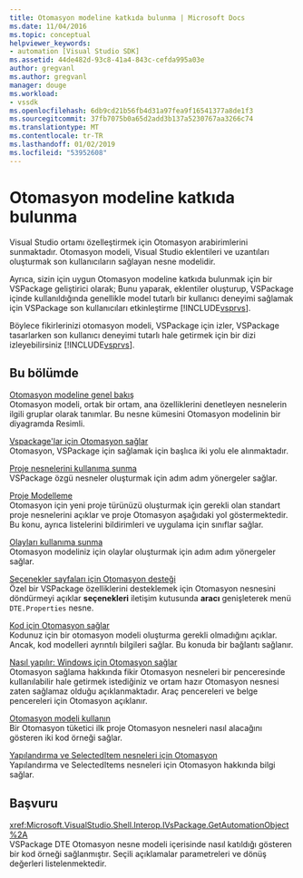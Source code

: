 ```yaml
---
title: Otomasyon modeline katkıda bulunma | Microsoft Docs
ms.date: 11/04/2016
ms.topic: conceptual
helpviewer_keywords:
- automation [Visual Studio SDK]
ms.assetid: 44de482d-93c8-41a4-843c-cefda995a03e
author: gregvanl
ms.author: gregvanl
manager: douge
ms.workload:
- vssdk
ms.openlocfilehash: 6db9cd21b56fb4d31a97fea9f16541377a8de1f3
ms.sourcegitcommit: 37fb7075b0a65d2add3b137a5230767aa3266c74
ms.translationtype: MT
ms.contentlocale: tr-TR
ms.lasthandoff: 01/02/2019
ms.locfileid: "53952608"
---
```

# <a name="contribute-to-the-automation-model"></a>Otomasyon modeline katkıda bulunma
Visual Studio ortamı özelleştirmek için Otomasyon arabirimlerini sunmaktadır. Otomasyon modeli, Visual Studio eklentileri ve uzantıları oluşturmak son kullanıcıların sağlayan nesne modelidir.  
  
 Ayrıca, sizin için uygun Otomasyon modeline katkıda bulunmak için bir VSPackage geliştirici olarak; Bunu yaparak, eklentiler oluşturup, VSPackage içinde kullanıldığında genellikle model tutarlı bir kullanıcı deneyimi sağlamak için VSPackage son kullanıcıları etkinleştirme [!INCLUDE[vsprvs](../../code-quality/includes/vsprvs_md.md)].  
  
 Böylece fikirlerinizi otomasyon modeli, VSPackage için izler, VSPackage tasarlarken son kullanıcı deneyimi tutarlı hale getirmek için bir dizi izleyebilirsiniz [!INCLUDE[vsprvs](../../code-quality/includes/vsprvs_md.md)].  
  
## <a name="in-this-section"></a>Bu bölümde  
 [Otomasyon modeline genel bakış](../../extensibility/internals/automation-model-overview.md)  
 Otomasyon modeli, ortak bir ortam, ana özelliklerini denetleyen nesnelerin ilgili gruplar olarak tanımlar. Bu nesne kümesini Otomasyon modelinin bir diyagramda Resimli.  
  
 [Vspackage'lar için Otomasyon sağlar](../../extensibility/internals/providing-automation-for-vspackages.md)  
 Otomasyon, VSPackage için sağlamak için başlıca iki yolu ele alınmaktadır.  
  
 [Proje nesnelerini kullanıma sunma](../../extensibility/internals/exposing-project-objects.md)  
 VSPackage özgü nesneler oluşturmak için adım adım yönergeler sağlar.  
  
 [Proje Modelleme](../../extensibility/internals/project-modeling.md)  
 Otomasyon için yeni proje türünüzü oluşturmak için gerekli olan standart proje nesnelerini açıklar ve proje Otomasyon aşağıdaki yol göstermektedir. Bu konu, ayrıca listelerini bildirimleri ve uygulama için sınıflar sağlar.  
  
 [Olayları kullanıma sunma](../../extensibility/internals/exposing-events-in-the-visual-studio-sdk.md)  
 Otomasyon modeliniz için olaylar oluşturmak için adım adım yönergeler sağlar.  
  
 [Seçenekler sayfaları için Otomasyon desteği](../../extensibility/internals/automation-support-for-options-pages.md)  
 Özel bir VSPackage özelliklerini desteklemek için Otomasyon nesnesini döndürmeyi açıklar **seçenekleri** iletişim kutusunda **aracı** genişleterek menü `DTE.Properties` nesne.  
  
 [Kod için Otomasyon sağlar](../../extensibility/internals/providing-automation-for-code.md)  
 Kodunuz için bir otomasyon modeli oluşturma gerekli olmadığını açıklar. Ancak, kod modelleri ayrıntılı bilgileri sağlar. Bu konuda bir bağlantı sağlanır.  
  
 [Nasıl yapılır: Windows için Otomasyon sağlar](../../extensibility/internals/how-to-provide-automation-for-windows.md)  
 Otomasyon sağlama hakkında fikir Otomasyon nesneleri bir penceresinde kullanılabilir hale getirmek istediğiniz ve ortam hazır Otomasyon nesnesi zaten sağlamaz olduğu açıklanmaktadır. Araç pencereleri ve belge pencereleri için Otomasyon açıklanır.  
  
 [Otomasyon modeli kullanın](../../extensibility/internals/using-the-automation-model.md)  
 Bir Otomasyon tüketici ilk proje Otomasyon nesneleri nasıl alacağını gösteren iki kod örneği sağlar.  
  
 [Yapılandırma ve SelectedItem nesneleri için Otomasyon](../../extensibility/internals/automation-for-configuration-and-selecteditem-objects.md)  
 Yapılandırma ve SelectedItems nesneleri için Otomasyon hakkında bilgi sağlar.  
  
## <a name="reference"></a>Başvuru  
 <xref:Microsoft.VisualStudio.Shell.Interop.IVsPackage.GetAutomationObject%2A>  
 VSPackage DTE Otomasyon nesne modeli içerisinde nasıl katıldığı gösteren bir kod örneği sağlanmıştır. Seçili açıklamalar parametreleri ve dönüş değerleri listelenmektedir.  
